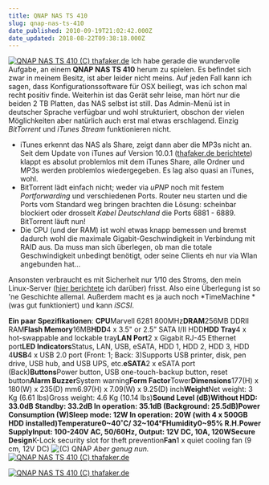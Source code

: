 ```yaml
---
title: QNAP NAS TS 410
slug: qnap-nas-ts-410
date_published: 2010-09-19T21:02:42.000Z
date_updated: 2018-08-22T09:38:18.000Z
---
```


[![QNAP NAS TS 410 (C) thafaker.de](//picdump.thafaker.de/2010/09/Foto3_thumb2.jpg)](http://picdump.thafaker.de/2010/09/Foto32.jpg) Ich habe gerade die wundervolle Aufgabe, an einem **QNAP NAS TS 410** herum zu spielen. Es befindet sich zwar in meinem Besitz, ist aber leider nicht meins. Auf jeden Fall kann ich sagen, dass Konfigurationssoftware für OSX beiliegt, was ich schon mal recht positiv finde. Weiterhin ist das Gerät sehr leise, man hört nur die beiden 2 TB Platten, das NAS selbst ist still. Das Admin-Menü ist in deutscher Sprache verfügbar und wohl strukturiert, obschon der vielen Möglichkeiten aber natürlich auch erst mal etwas erschlagend. Einzig *BitTorrent* und *iTunes Stream* funktionieren nicht.

- iTunes erkennt das NAS als Share, zeigt dann aber die MP3s nicht an. Seit dem Update von iTunes auf Version 10.0.1 ([thafaker.de berichtete](__GHOST_URL__/25/apple-veroffentlicht-itunes-10-0-1)) klappt es absolut problemlos mit dem iTunes Share, alle Ordner und MP3s werden problemlos wiedergegeben. Es lag also quasi an iTunes, wohl.
- BitTorrent lädt einfach nicht; weder via *uPNP* noch mit festem *Portforwarding* und verschiedenen Ports. Router neu starten und die Ports vom Standard weg bringen brachten die Lösung: scheinbar blockiert oder drosselt *Kabel Deutschland* die Ports 6881 - 6889. BitTorrent läuft nun!
- Die CPU (und der RAM) ist wohl etwas knapp bemessen und bremst dadurch wohl die maximale Gigabit-Geschwindigkeit in Verbindung mit RAID aus. Da muss man sich überlegen, ob man die totale Geschwindigkeit unbedingt benötigt, oder seine Clients eh nur via Wlan angebunden hat...

Ansonsten verbraucht es mit Sicherheit nur 1/10 des Stroms, den mein Linux-Server ([hier berichtete](__GHOST_URL__/01/langweilig) ich darüber) frisst. Also eine Überlegung ist so 'ne Geschichte allemal. Außerdem macht es ja auch noch *TimeMachine *(was gut funktioniert) und kann *iSCSI*.

**Ein paar Spezifikationen**:
**CPU**Marvell 6281 800MHz**DRAM**256MB DDRII RAM**Flash    Memory**16MB**HDD**4 x 3.5" or 2.5” SATA I/II    HDD**HDD Tray**4 x hot-swappable and lockable    tray**LAN Port**2 x Gigabit RJ-45 Ethernet port**LED    Indicators**Status, LAN, USB, eSATA, HDD 1,    HDD 2, HDD 3, HDD 4**USB**4 x USB 2.0 port (Front: 1;    Back: 3)Supports    USB printer, disk, pen drive, USB hub, and USB UPS, etc.**eSATA**2 x eSATA port (Back)**Buttons**Power button, USB    one-touch-backup button, reset button**Alarm    Buzzer**System warning**Form    Factor**Tower**Dimensions**177(H) x 180(W) x 235(D) mm6.97(H)    x 7.09(W) x 9.25(D) inch**Weight**Net weight: 3 Kg (6.61 lbs)Gross    weight: 4.6 Kg (10.14 lbs)**Sound    Level (dB)**Without HDD: 33.0dB
Standby: 33.2dB
In operation: 35.1dB
(Background: 25.5dB)**Power    Consumption (W)**Sleep mode: 12W
In operation: 20W
(with 4 x 500GB HDD installed)**Temperature**0~40˚C/ 32~104°F**Humidity**0~95% R.H.**Power    Supply**Input: 100-240V AC, 50/60Hz,    Output: 12V DC, 10A, 120W**Secure    Design**K-Lock security slot for theft    prevention**Fan**1 x quiet cooling fan (9 cm, 12V    DC)
![(C) QNAP](//www.qnap.com/images/products/NAS/TS410/hardware01.jpg)
*Aber genug nun.*
[![QNAP NAS TS 410 (C) thafaker.de](//picdump.thafaker.de/2010/09/Foto4_thumb1.jpg)](http://picdump.thafaker.de/2010/09/Foto41.jpg)

[![QNAP NAS TS 410 (C) thafaker.de](//picdump.thafaker.de/2010/09/ts410-580x433.jpg)](http://picdump.thafaker.de/2010/09/ts410.jpg)
